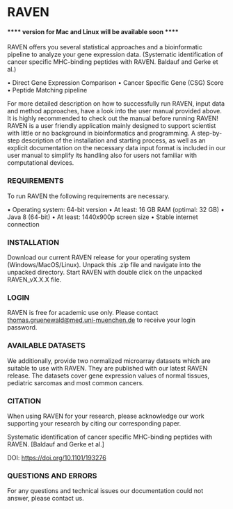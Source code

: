 # RAVEN

#### **** version for Mac and Linux will be available soon ****

RAVEN offers you several statistical approaches and a bioinformatic pipeline to analyze your gene expression data. (Systematic identification of cancer specific MHC-binding peptides with RAVEN. Baldauf and Gerke et al.)

•	Direct Gene Expression Comparison
•	Cancer Specific Gene (CSG) Score 
•	Peptide Matching pipeline

For more detailed description on how to successfully run RAVEN, input data and method approaches, have a look into the user manual provided above. It is highly recommended to check out the manual before running RAVEN!
RAVEN is a user friendly application mainly designed to support scientist with little or no background in bioinformatics and programming.  A step-by-step description of the installation and starting process, as well as an explicit documentation on the necessary data input format is included in our user manual to simplify its handling also for users not familiar with computational devices.

### REQUIREMENTS

To run RAVEN the following requirements are necessary. 

•	Operating system: 64-bit version
•	At least: 16 GB RAM (optimal: 32 GB)
•	Java 8 (64-bit)
•	At least: 1440x900p screen size
•	Stable internet connection

### INSTALLATION
Download our current RAVEN release for your operating system (Windows/MacOS/Linux). Unpack this .zip file and navigate into the unpacked directory. Start RAVEN with double click on the unpacked RAVEN_vX.X.X file.

### LOGIN 
RAVEN is free for academic use only. Please contact thomas.gruenewald@med.uni-muenchen.de to receive your login password.

### AVAILABLE DATASETS
We additionally, provide two normalized microarray datasets which are suitable to use with RAVEN. They are published with our latest RAVEN release. The datasets cover gene expression values of normal tissues, pediatric sarcomas and most common cancers.

### CITATION
When using RAVEN for your research, please acknowledge our work supporting your research by citing our corresponding paper.

Systematic identification of cancer specific MHC-binding peptides with RAVEN.
 [Baldauf and Gerke et al.]

DOI:  https://doi.org/10.1101/193276 

### QUESTIONS AND ERRORS
For any questions and technical issues our documentation could not answer, please contact us. 



